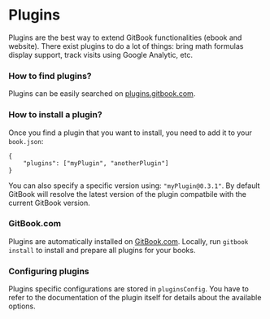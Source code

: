 # Plugins

Plugins are the best way to extend GitBook functionalities (ebook and website). There exist plugins to do a lot of things: bring math formulas display support, track visits using Google Analytic, etc.

### How to find plugins?

Plugins can be easily searched on [plugins.gitbook.com](https://plugins.gitbook.com).

### How to install a plugin?

Once you find a plugin that you want to install, you need to add it to your `book.json`:

```
{
    "plugins": ["myPlugin", "anotherPlugin"]
}
```

You can also specify a specific version using: `"myPlugin@0.3.1"`. By default GitBook will resolve the latest version of the plugin compatbile with the current GitBook version.

### GitBook.com

Plugins are automatically installed on [GitBook.com](https://www.gitbook.com). Locally, run `gitbook install` to install and prepare all plugins for your books.

### Configuring plugins

Plugins specific configurations are stored in `pluginsConfig`. You have to refer to the documentation of the plugin itself for details about the available options.
